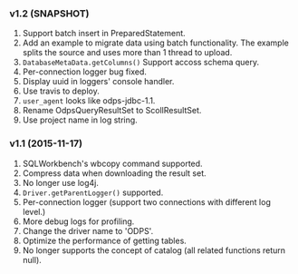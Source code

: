 ### v1.2 (SNAPSHOT)

1. Support batch insert in PreparedStatement.
2. Add an example to migrate data using batch functionality. The example splits the source and uses more than 1 thread to upload.
2. `DatabaseMetaData.getColumns()` Support accoss schema query.
3. Per-connection logger bug fixed.
4. Display uuid in loggers' console handler.
4. Use travis to deploy.
5. `user_agent` looks like odps-jdbc-1.1.
6. Rename OdpsQueryResultSet to ScollResultSet.
7. Use project name in log string.



### v1.1 (2015-11-17)

1. SQLWorkbench's wbcopy command supported.
1. Compress data when downloading the result set.
1. No longer use log4j.
1. `Driver.getParentLogger()` supported. 
1. Per-connection logger (support two connections with different log level.) 
1. More debug logs for profiling.
1. Change the driver name to 'ODPS'.
1. Optimize the performance of getting tables.
1. No longer supports the concept of catalog (all related functions return null).
